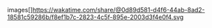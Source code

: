 images[]https://wakatime.com/share/@0d89d581-d4f6-44ab-8ad2-18581c59286b/f8ef1b7c-2823-4c5f-895e-2003d3f4e0f4.svg
